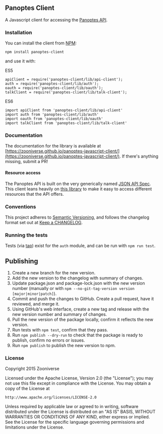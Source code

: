 ## Panoptes Client

A Javascript client for accessing the [Panoptes API](https://github.com/zooniverse/Panoptes).

### Installation

You can install the client from [NPM](https://www.npmjs.com/package/panoptes-client):

```npm install panoptes-client```

and use it with:

ES5

```
apiClient = require('panoptes-client/lib/api-client');
auth = require('panoptes-client/lib/auth');
oauth = require('panoptes-client/lib/oauth');
talkClient = require('panoptes-client/lib/talk-client');
```

ES6

```
import apiClient from 'panoptes-client/lib/api-client'
import auth from 'panoptes-client/lib/auth'
import oauth from 'panoptes-client/lib/oauth'
import talkClient from 'panoptes-client/lib/talk-client'
```

### Documentation

The documentation for the library is available at [https://zooniverse.github.io/panoptes-javascript-client/](https://zooniverse.github.io/panoptes-javascript-client/). If there's anything missing, submit a PR!

#### Resource access

The Panoptes API is built on the very generically named [JSON API Spec](http://jsonapi.org/). This client leans heavily on [this library](https://github.com/zooniverse/json-api-client) to make it easy to access different resources that the API offers.

### Conventions

This project adheres to [Semantic Versioning](http://semver.org/), and follows the changelog format set out at [Keep a CHANGELOG](http://keepachangelog.com/).

### Running the tests

Tests (via [tap](https://github.com/tapjs/node-tap)) exist for the `auth` module, and can be run with `npm run test`.

## Publishing

1. Create a new branch for the new version.
2. Add the new version to the changelog with summary of changes.
3. Update package.json and package-lock.json with the new version number (manually or with `npm --no-git-tag-version version [major|minor|patch]`).
4. Commit and push the changes to GitHub. Create a pull request, have it reviewed, and merge it.
5. Using GitHub's web interface, create a new tag and release with the new version number and summary of changes.
6. Pull the new version of the package locally, confirm it reflects the new version.
7. Run tests with `npm test`, confirm that they pass.
8. Run `npm publish --dry-run` to check that the package is ready to publish, confirm no errors or issues.
9. Run `npm publish` to publish the new version to npm.

### License

Copyright 2015 Zooniverse

Licensed under the Apache License, Version 2.0 (the "License");
you may not use this file except in compliance with the License.
You may obtain a copy of the License at

    http://www.apache.org/licenses/LICENSE-2.0

Unless required by applicable law or agreed to in writing, software
distributed under the License is distributed on an "AS IS" BASIS,
WITHOUT WARRANTIES OR CONDITIONS OF ANY KIND, either express or implied.
See the License for the specific language governing permissions and
limitations under the License.
